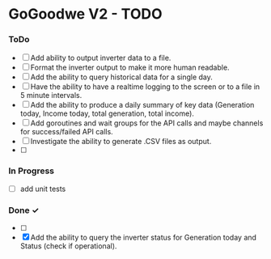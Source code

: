 # GoGoodwe V2 - TODO

### ToDo

- [ ] Add ability to output inverter data to a file.
- [ ] Format the inverter output to make it more human readable.
- [ ] Add the ability to query historical data for a single day.
- [ ] Have the ability to have a realtime logging to the screen or to a file in 5 minute intervals.
- [ ] Add the ability to produce a daily summary of key data (Generation today, Income today, total generation, total income).
- [ ] Add goroutines and wait groups for the API calls and maybe channels for success/failed API calls.
- [ ] Investigate the ability to generate .CSV files as output.
- [ ]

### In Progress

- [ ] add unit tests

### Done ✓

- [ ]
- [x] Add the ability to query the inverter status for Generation today and Status (check if operational).
